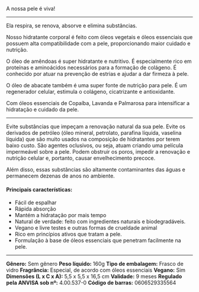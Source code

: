 A nossa pele é viva!

---

Ela respira, se renova, absorve e elimina substâncias.

Nosso hidratante corporal é feito com óleos vegetais e óleos essenciais que possuem alta compatibilidade com a pele, proporcionando maior cuidado e nutrição.

O óleo de amêndoas é super hidratante e nutritivo.
É especialmente rico em proteínas e aminoácidos necessários para a formação de colágeno. É conhecido por atuar na prevenção de estrias e ajudar a dar firmeza à pele.

O óleo de abacate também é uma super fonte de nutrição para pele.
É um regenerador celular, estimula o colágeno, cicatrizante e antioxidante.

Com óleos essenciais de Copaíba, Lavanda e Palmarosa para intensificar a hidratação e cuidado da pele.

---

Evite substâncias que impeçam a renovação natural da sua pele. Evite os derivados de petróleo (óleo mineral, petrolato, parafina líquida, vaselina líquida) que são muito usados na composição de hidratantes por terem baixo custo. São agentes oclusivos, ou seja, atuam criando uma película impermeável sobre a pele. Podem obstruir os poros, impedir a renovação e nutrição celular e, portanto, causar envelhecimento precoce.

Além disso, essas substâncias são altamente contaminantes das águas e permanecem dezenas de anos no ambiente.

#### Principais características:

- Fácil de espalhar
- Rápida absorção
- Mantém a hidratação por mais tempo
- Natural de verdade: feito com ingredientes naturais e biodegradáveis.
- Vegano e livre testes e outras formas de crueldade animal
- Rico em princípios ativos que tratam a pele.
- Formulação à base de óleos essenciais que penetram facilmente na pele.

---

**Gênero:** Sem gênero
**Peso líquido:** 160g
**Tipo de embalagem:** Frasco de vidro
**Fragrância:** Especial, de acordo com óleos essenciais
**Vegano:** Sim
**Dimensões (L x C x A):** 5,5 x 5,5 x 16,5 cm
**Validade:** 9 meses
**Regulado pela ANVISA sob nº:** 4.00.537-0
**Código de barras:** 0606529335564
